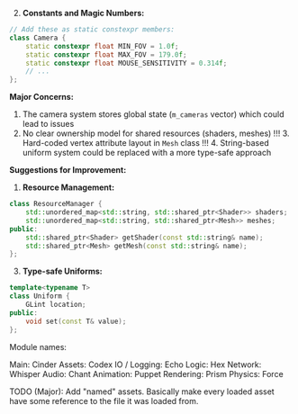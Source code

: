 2. **Constants and Magic Numbers:**
```cpp
// Add these as static constexpr members:
class Camera {
    static constexpr float MIN_FOV = 1.0f;
    static constexpr float MAX_FOV = 179.0f;
    static constexpr float MOUSE_SENSITIVITY = 0.314f;
    // ...
};
```

**Major Concerns:**

1. The camera system stores global state (`m_cameras` vector) which could lead to issues
2. No clear ownership model for shared resources (shaders, meshes)
!!! 3. Hard-coded vertex attribute layout in `Mesh` class
!!! 4. String-based uniform system could be replaced with a more type-safe approach

**Suggestions for Improvement:**

1. **Resource Management:**
```cpp
class ResourceManager {
    std::unordered_map<std::string, std::shared_ptr<Shader>> shaders;
    std::unordered_map<std::string, std::shared_ptr<Mesh>> meshes;
public:
    std::shared_ptr<Shader> getShader(const std::string& name);
    std::shared_ptr<Mesh> getMesh(const std::string& name);
};
```

3. **Type-safe Uniforms:**
```cpp
template<typename T>
class Uniform {
    GLint location;
public:
    void set(const T& value);
};
```

Module names:

Main: Cinder
Assets: Codex
IO / Logging: Echo
Logic: Hex
Network: Whisper
Audio: Chant
Animation: Puppet
Rendering: Prism
Physics: Force


TODO (Major):
Add "named" assets. Basically make every loaded asset have some reference to the file it was loaded from.
